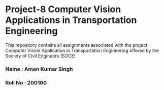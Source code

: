 # Project-8 Computer Vision Applications in Transportation Engineering

This repository contains all assignments associated with the project Computer Vision Application in Transportation Engineering offered by the Society of Civil Engineers (SOCE) 

### Name : Aman Kumar Singh
### Roll No : 200100
